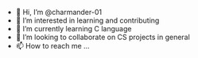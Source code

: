 - 👋 Hi, I’m @charmander-01
- 👀 I’m interested in learning and contributing
- 🌱 I’m currently learning C language
- 💞️ I’m looking to collaborate on CS projects in general
- 📫 How to reach me ...

<!---
charmander-01/charmander-01 is a ✨ special ✨ repository because its `README.md` (this file) appears on your GitHub profile.
You can click the Preview link to take a look at your changes.
--->
